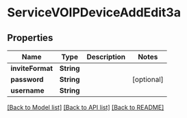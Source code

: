 # ServiceVOIPDeviceAddEdit3a

## Properties
Name | Type | Description | Notes
------------ | ------------- | ------------- | -------------
**inviteFormat** | **String** |  | 
**password** | **String** |  | [optional] 
**username** | **String** |  | 

[[Back to Model list]](../README.md#documentation-for-models) [[Back to API list]](../README.md#documentation-for-api-endpoints) [[Back to README]](../README.md)


